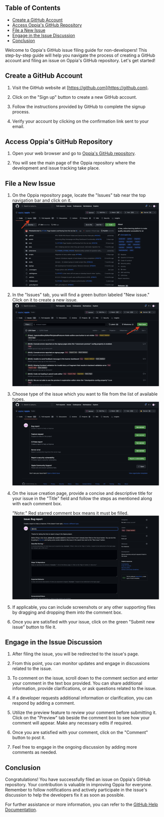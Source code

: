 ## Table of Contents
- [Create a GitHub Account](#create-a-github-account)
- [Access Oppia's GitHub Repository](#access-oppias-github-repository)
- [File a New Issue](#file-a-new-issue)
- [Engage in the Issue Discussion](#engage-in-the-issue-discussion)
- [Conclusion](#conclusion)

Welcome to Oppia's GitHub issue filing guide for non-developers! This step-by-step guide will help you navigate the process of creating a GitHub account and filing an issue on Oppia's GitHub repository. Let's get started!

## Create a GitHub Account

1. Visit the GitHub website at [https://github.com](https://github.com).

2. Click on the "Sign up" button to create a new GitHub account.

3. Follow the instructions provided by GitHub to complete the signup process.

4. Verify your account by clicking on the confirmation link sent to your email.

## Access Oppia's GitHub Repository

1. Open your web browser and go to [Oppia's GitHub repository](https://github.com/oppia/oppia).

2. You will see the main page of the Oppia repository where the development and issue tracking take place.

## File a New Issue

1. On the Oppia repository page, locate the "Issues" tab near the top navigation bar and click on it.
![Screenshot showing link to the issue tab](images/githubIssueGuide/LinkToIssue.png)

2. In the "Issues" tab, you will find a green button labeled "New issue." Click on it to create a new issue.
![Screenshot showing link to new issue button](images/githubIssueGuide/LinkToNewIssue.png)

3. Choose type of the issue which you want to file from the list of available types.
![Screenshot showing types of issues](images/githubIssueGuide/typeOfIssues.png)

4. On the issue creation page, provide a concise and descriptive title for your issue in the "Title" field and follow the steps as mentioned along with each comment box.

   "Note:" Red starred comment box means it must be filled.
![Screenshot showing issue description's comment box](images/githubIssueGuide/issueDescription.png)

5. If applicable, you can include screenshots or any other supporting files by dragging and dropping them into the comment box.

6. Once you are satisfied with your issue, click on the green "Submit new issue" button to file it.

## Engage in the Issue Discussion

1. After filing the issue, you will be redirected to the issue's page.

2. From this point, you can monitor updates and engage in discussions related to the issue.

3. To comment on the issue, scroll down to the comment section and enter your comment in the text box provided. You can share additional information, provide clarifications, or ask questions related to the issue.

4. If a developer requests additional information or clarification, you can respond by adding a comment.

5. Utilize the preview feature to review your comment before submitting it. Click on the "Preview" tab beside the comment box to see how your comment will appear. Make any necessary edits if required.

6. Once you are satisfied with your comment, click on the "Comment" button to post it.

7. Feel free to engage in the ongoing discussion by adding more comments as needed.

## Conclusion

Congratulations! You have successfully filed an issue on Oppia's GitHub repository. Your contribution is valuable in improving Oppia for everyone. Remember to follow notifications and actively participate in the issue's discussion to help the developers fix it as soon as possible.

For further assistance or more information, you can refer to the [GitHub Help Documentation](https://docs.github.com/en/issues).
